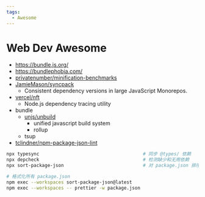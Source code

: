 ```yaml
---
tags:
  - Awesome
---
```


# Web Dev Awesome

- https://bundle.js.org/
- https://bundlephobia.com/
- [privatenumber/minification-benchmarks](https://github.com/privatenumber/minification-benchmarks)
- [JamieMason/syncpack](https://github.com/JamieMason/syncpack)
  - Consistent dependency versions in large JavaScript Monorepos.
- [vercel/nft](https://github.com/vercel/nft)
  - Node.js dependency tracing utility
- bundle
  - [unjs/unbuild](https://github.com/unjs/unbuild)
    - unified javascript build system
    - rollup
  - tsup
- [tclindner/npm-package-json-lint](https://github.com/tclindner/npm-package-json-lint)

```bash
npx typesync                                      # 同步 @types/ 依赖
npx depcheck                                      # 检测缺少和无用依赖
npx sort-package-json                             # 对 package.json 排序 - prettier 也可以

# 格式化所有 package.json
npm exec --workspaces sort-package-json@latest
npm exec --workspaces -- prettier -w package.json
```
